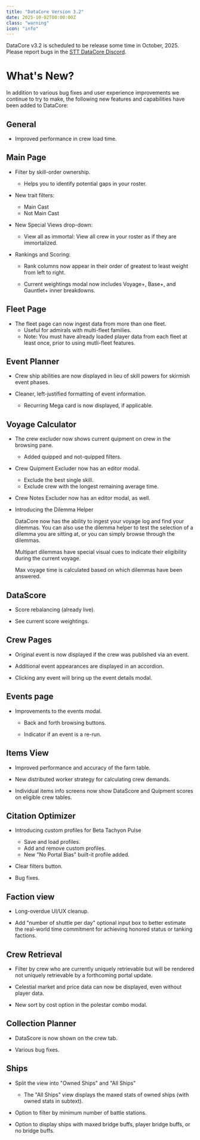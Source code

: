 ```yaml
---
title: "DataCore Version 3.2"
date: 2025-10-02T00:00:00Z
class: "warning"
icon: "info"
---
```


DataCore v3.2 is scheduled to be release some time in October, 2025. Please report bugs in the [STT DataCore Discord](https://discord.gg/n37vWwBUpN).<!-- end -->

# What's New?

In addition to various bug fixes and user experience improvements we continue to try to make, the following new features and capabilities have been added to DataCore:

## General

- Improved performance in crew load time.

## Main Page

- Filter by skill-order ownership.

    - Helps you to identify potential gaps in your roster.

- New trait filters:

    - Main Cast
    - Not Main Cast

- New Special Views drop-down:

    - View all as immortal: View all crew in your roster as if they are immortalized.

- Rankings and Scoring:

    - Rank columns now appear in their order of greatest to least weight from left to right.

    - Current weightings modal now includes Voyage+, Base+, and Gauntlet+ inner breakdowns.

## Fleet Page

- The fleet page can now ingest data from more than one fleet.
    - Useful for admirals with multi-fleet families.
    - Note: You must have already loaded player data from each fleet at least once, prior to using mutli-fleet features.

## Event Planner

- Crew ship abilities are now displayed in lieu of skill powers for skirmish event phases.

- Cleaner, left-justified formatting of event information.

    - Recurring Mega card is now displayed, if applicable.

## Voyage Calculator

- The crew excluder now shows current quipment on crew in the browsing pane.
    - Added quipped and not-quipped filters.

- Crew Quipment Excluder now has an editor modal.
    - Exclude the best single skill.
    - Exclude crew with the longest remaining average time.

- Crew Notes Excluder now has an editor modal, as well.

- Introducing the Dilemma Helper

    DataCore now has the ability to ingest your voyage log and find your dilemmas. You
    can also use the dilemma helper to test the selection of a dilemma you are sitting at,
    or you can simply browse through the dilemmas.

    Multipart dilemmas have special visual cues to indicate their eligibility during the current voyage.

    Max voyage time is calculated based on which dilemmas have been answered.

## DataScore

- Score rebalancing (already live).

- See current score weightings.

## Crew Pages

- Original event is now displayed if the crew was published via an event.

- Additional event appearances are displayed in an accordion.

- Clicking any event will bring up the event details modal.

## Events page

- Improvements to the events modal.

    - Back and forth browsing buttons.

    - Indicator if an event is a re-run.

## Items View

- Improved performance and accuracy of the farm table.

- New distributed worker strategy for calculating crew demands.

- Individual items info screens now show DataScore and Quipment scores on eligible crew tables.

## Citation Optimizer

- Introducing custom profiles for Beta Tachyon Pulse

    - Save and load profiles.
    - Add and remove custom profiles.
    - New "No Portal Bias" built-it profile added.

- Clear filters button.

- Bug fixes.

## Faction view

- Long-overdue UI/UX cleanup.

- Add "number of shuttle per day" optional input box to better estimate the real-world time commitment for
  achieving honored status or tanking factions.

## Crew Retrieval

- Filter by crew who are currently uniquely retrievable but will be rendered not uniquely retrievable by a forthcoming portal update.

- Celestial market and price data can now be displayed, even without player data.

- New sort by cost option in the polestar combo modal.

## Collection Planner

- DataScore is now shown on the crew tab.

- Various bug fixes.

## Ships

- Split the view into "Owned Ships" and "All Ships"

    - The "All Ships" view displays the maxed stats of owned ships (with owned stats in subtext).

- Option to filter by minimum number of battle stations.

- Option to display ships with maxed bridge buffs, player bridge buffs, or no bridge buffs.
